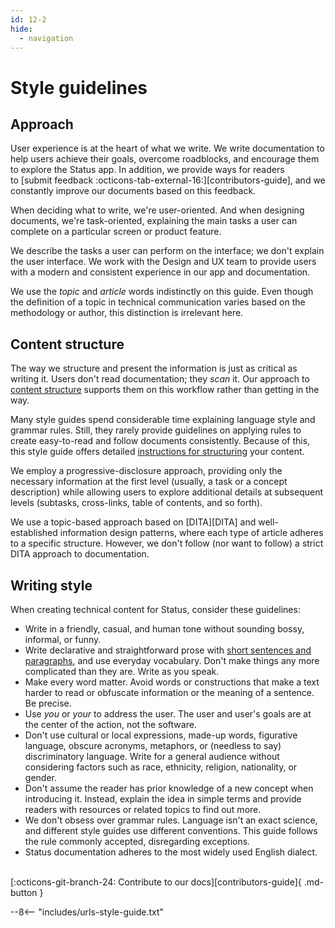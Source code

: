 ```yaml
---
id: 12-2
hide:
  - navigation
---
```


# Style guidelines

## Approach

User experience is at the heart of what we write. We write documentation to help users achieve their goals, overcome roadblocks, and encourage them to explore the Status app. In addition, we provide ways for readers to [submit feedback :octicons-tab-external-16:][contributors-guide], and we constantly improve our documents based on this feedback.

When deciding what to write, we're user-oriented. And when designing documents, we're task-oriented, explaining the main tasks a user can complete on a particular screen or product feature.

We describe the tasks a user can perform on the interface; we don't explain the user interface. We work with the Design and UX team to provide users with a modern and consistent experience in our app and documentation.

We use the *topic* and *article* words indistinctly on this guide. Even though the definition of a topic in technical communication varies based on the methodology or author, this distinction is irrelevant here.

## Content structure

The way we structure and present the information is just as critical as writing it. Users don't read documentation; they *scan* it. Our approach to [content structure](structuring-the-content.md) supports them on this workflow rather than getting in the way.

Many style guides spend considerable time explaining language style and grammar rules. Still, they rarely provide guidelines on applying rules to create easy-to-read and follow documents consistently. Because of this, this style guide offers detailed [instructions for structuring](./structuring-the-content.md) your content.

We employ a progressive-disclosure approach, providing only the necessary information at the first level (usually, a task or a concept description) while allowing users to explore additional details at subsequent levels (subtasks, cross-links, table of contents, and so forth).

We use a topic-based approach based on [DITA][DITA] and well-established information design patterns, where each type of article adheres to a specific structure. However, we don't follow (nor want to follow) a strict DITA approach to documentation.

## Writing style

When creating technical content for Status, consider these guidelines:

- Write in a friendly, casual, and human tone without sounding bossy, informal, or funny.
- Write declarative and straightforward prose with [short sentences and paragraphs](./structuring-the-content.md#guidelines), and use everyday vocabulary. Don't make things any more complicated than they are. Write as you speak.
- Make every word matter. Avoid words or constructions that make a text harder to read or obfuscate information or the meaning of a sentence. Be precise.
- Use *you* or *your* to address the user. The user and user's goals are at the center of the action, not the software.
- Don't use cultural or local expressions, made-up words, figurative language, obscure acronyms, metaphors, or (needless to say) discriminatory language. Write for a general audience without considering factors such as race, ethnicity, religion, nationality, or gender.
- Don't assume the reader has prior knowledge of a new concept when introducing it. Instead, explain the idea in simple terms and provide readers with resources or related topics to find out more.
- We don't obsess over grammar rules. Language isn't an exact science, and different style guides use different conventions. This guide follows the rule commonly accepted, disregarding exceptions.
- Status documentation adheres to the most widely used English dialect.

<br>[:octicons-git-branch-24: Contribute to our docs][contributors-guide]{ .md-button }</br>

--8<-- "includes/urls-style-guide.txt"
